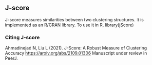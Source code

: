 ## J-score

J-score measures similarities between two clustering structures. It is implemented as an R/CRAN library. 
To use it in R,
library(jScore)

### Citing J-score
Ahmadinejad N, Liu L (2021). J-Score: A Robust Measure of Clustering Accuracy https://arxiv.org/abs/2109.01306
Manuscript under review in PeerJ.
